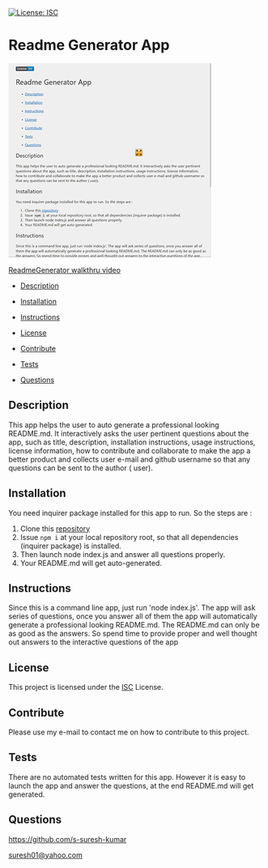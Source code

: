 [![License: ISC](https://img.shields.io/badge/License-ISC-blue.svg)](https://opensource.org/licenses/ISC)

# Readme Generator App

[![Thumbnail](assets/images/readMeGenerator-thumb.JPG)](https://github.com/s-suresh-kumar/readmeGenerator)

[ReadmeGenerator walkthru video](https://drive.google.com/file/d/1mKtnC8vVHAh-ZIaSLxFY4drZU2qetV-o/view)

- [Description](#Description)

- [Installation](#Installation)

- [Instructions](#Instructions)

- [License](#License)

- [Contribute](#Contribute)

- [Tests](#Tests)

- [Questions](#Questions)

## Description

This app helps the user to auto generate a professional looking README.md. It interactively asks the user pertinent questions about the app, such as title, description, installation instructions, usage instructions, license information, how to contribute and collaborate to make the app a better product and collects user e-mail and github username so that any questions can be sent to the author ( user).

## Installation

You need inquirer package installed for this app to run. So the steps are :

1. Clone this [repository](https://github.com/s-suresh-kumar/readmeGenerator)
2. Issue `npm i` at your local repository root, so that all dependencies (inquirer package) is installed.
3. Then launch node index.js and answer all questions properly.
4. Your README.md will get auto-generated.

## Instructions

Since this is a command line app, just run 'node index.js'. The app will ask series of questions, once you answer all of them the app will automatically generate a professional looking README.md. The README.md can only be as good as the answers. So spend time to provide proper and well thought out answers to the interactive questions of the app

## License

This project is licensed under the [ISC](https://opensource.org/licenses/ISC) License.

## Contribute

Please use my e-mail to contact me on how to contribute to this project.

## Tests

There are no automated tests written for this app. However it is easy to launch the app and answer the questions, at the end README.md will get generated.

## Questions

https://github.com/s-suresh-kumar

suresh01@yahoo.com
